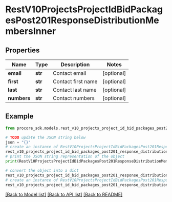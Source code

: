 # RestV10ProjectsProjectIdBidPackagesPost201ResponseDistributionMembersInner


## Properties

Name | Type | Description | Notes
------------ | ------------- | ------------- | -------------
**email** | **str** | Contact email | [optional] 
**first** | **str** | Contact first name | [optional] 
**last** | **str** | Contact last name | [optional] 
**numbers** | **str** | Contact numbers | [optional] 

## Example

```python
from procore_sdk.models.rest_v10_projects_project_id_bid_packages_post201_response_distribution_members_inner import RestV10ProjectsProjectIdBidPackagesPost201ResponseDistributionMembersInner

# TODO update the JSON string below
json = "{}"
# create an instance of RestV10ProjectsProjectIdBidPackagesPost201ResponseDistributionMembersInner from a JSON string
rest_v10_projects_project_id_bid_packages_post201_response_distribution_members_inner_instance = RestV10ProjectsProjectIdBidPackagesPost201ResponseDistributionMembersInner.from_json(json)
# print the JSON string representation of the object
print(RestV10ProjectsProjectIdBidPackagesPost201ResponseDistributionMembersInner.to_json())

# convert the object into a dict
rest_v10_projects_project_id_bid_packages_post201_response_distribution_members_inner_dict = rest_v10_projects_project_id_bid_packages_post201_response_distribution_members_inner_instance.to_dict()
# create an instance of RestV10ProjectsProjectIdBidPackagesPost201ResponseDistributionMembersInner from a dict
rest_v10_projects_project_id_bid_packages_post201_response_distribution_members_inner_from_dict = RestV10ProjectsProjectIdBidPackagesPost201ResponseDistributionMembersInner.from_dict(rest_v10_projects_project_id_bid_packages_post201_response_distribution_members_inner_dict)
```
[[Back to Model list]](../README.md#documentation-for-models) [[Back to API list]](../README.md#documentation-for-api-endpoints) [[Back to README]](../README.md)


